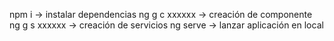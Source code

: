 npm i -> instalar dependencias
ng g c xxxxxx -> creación de componente
ng g s xxxxxx -> creación de servicios
ng serve -> lanzar aplicación en local
